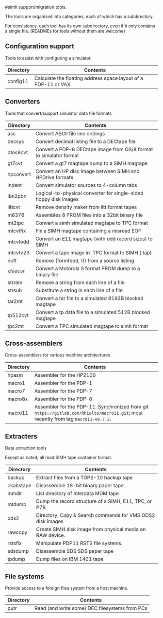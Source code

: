 #simh support/migration tools.

The tools are organized into categories, each of which has a subdirectory.

For consistency, each tool has its own subdirectory, even if it only contains a single file.
(READMEs for tools without them are welcome)


## Configuration support

Tools to assist with configuring a simulator.

Directory | Contents
---- | ----
config11 | Calculate the floating address space layout of a PDP-11 or VAX.

## Converters

Tools that convert/support simulator data file formats

Directory | Contents
---- | ----
asc | Convert ASCII file line endings
decsys | Convert decimal listing file to a DECtape file
dtos8cvt | Convert a PDP-8 DECtape image from OS/8 format to simulator format
gt7cvt | Convert a gt7 magtape dump to a SIMH magtape
hpconvert | Convert an HP disc image between SIMH and HPDrive formats
indent | Convert simulator sources to 4-column tabs
lbn2pbn | Logical-to-physical converter for single-sided floppy disk images
littcvt | Remove density maker from litt format tapes
m8376 | Assembles 8 PROM files into a 32bit binary file
mt2tpc | Convert a simh simulated magtape to TPC format
mtcvtfix | Fix a SIMH magtape containing a misread EOF
mtcvtodd | Convert an E11 magtape (with odd record sizes) to SIMH
mtcvtv23 | Convert a tape image in .TPC format to SIMH (.tap)
noff | Remove <ff> (formfeed, \f) from a source listing
sfmtcvt | Convert a Motorola S format PROM dump to a binary file
strrem | Remove a string from each line of a file
strsub | Substitute a string in each line of a file
tar2mt | Convert a tar file to a simulated 8192B blocked magtape
tp512cvt | Convert a tp data file to a simulated 512B blocked magtape
tpc2mt | Convert a TPC simulated magtape to simh format

## Cross-assemblers

Cross-assemblers for various machine architectures

Directory | Contents
---- | ----
hpasm | Assembler for the HP2100
macro1 | Assembler for the PDP-1
macro7 | Assembler for the PDP-7
macro8x | Assembler for the PDP-8
macro11 | Assembler for the PDP-11. Synchronized from git `https://gitlab.com/Rhialto/macro11.git`; most recently from tag `macro11-v0.7.2`.

## Extracters

Data extraction tools

Except as noted, all read SIMH tape container format.

Directory | Contents
---- | ----
backup | Extract files from a TOPS-10 backup tape 
ckabstape | Disassemble 18-bit binary paper tape
mmdir | List directory of Interdata MDM tape
mtdump | Dump the record structure of a SIMH, E11, TPC, or P7B
ods2 | Directory, Copy & Search commands for VMS ODS2 disk images
rawcopy | Create SIMH disk image from physical media on RAW device.
rstsflx | Manipulate PDP11 RSTS file systems.
sdsdump | Disassemble SDS SDS paper tape
tpdump | Dump files on IBM 1401 tape

## File systems

Provide access to a foreign files system from a host machine.

Directory | Contents
---- | ----
putr | Read (and write some) DEC filesystems from PCs

